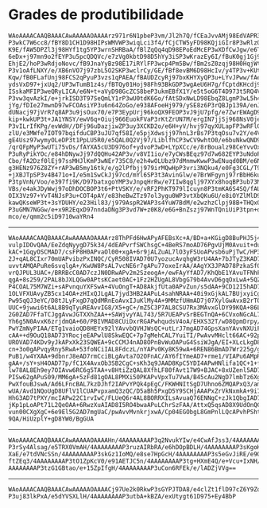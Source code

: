 # Grades de produtibilidade

    WAoAAAACAAQBAAACAwAAAAAOAAAArz971r6N1pbeP3vm/Jl2h7Q/fCEaJvvAMj98EdVAPR3y
    P3wkC7W6cc8/fBY8D1CH1D98HIPsWMVWP3wiqLci3f4/fCjCTW5yFD98KQjiGIr8P3wRlzQC
    K9E/fAW5DPZl3j98HYf1tg5YP3wrnSHRBaA/fBlZqQq4qD98EPoEdMcEP3wXDfCwJgw/e6Tb
    6eDx+j97mn9o2fEYP3u5pcQDQVc/e7zVg0kbtD98D5hYy3iSP3wKrazEy6I/fBuK0gj1Gj98
    EhjE2/hoP3wRdjoNovc/fB9JnaYyBz98E17iRYlFP3wcp4Pm5Bw/fBm2sZ0zqj98H0HqjWtp
    P3v1oAfLNXY/e/XB6nVO7j97zbL5O2SKP3wclrCy/GE/fBf8evBM6D98HcIv/y4TP3v+KUtm
    Kqw/fB0FLafUnj98FCS2qPyuP3vzs1qPAEA/fBAUDZcyRj97bxKHYXyQP3u+LYvJPww/fAem
    ydsVxD97+jxUq2/UP3wTumB1z4s/fBTQy01Hoj98Fh93BkGDP3wgAeU6H7g/fCptdKHcdj98
    ISskaMFIP3weQRyLICA/e6N+t+aVyD98GcZCS8beP3ukmEBfX1Y/e5t5oG6T4D973t5RQ4VC
    P3vw3qvAzkI/e+jrkISD3T97SeQmLY1rP3wU0tdK6Go/fAtSDxNwLD98EbqZ8LgmP3wL5h4D
    jYg/fDIe27mwnD97wFCOAsiYP3u6n64ZoGo/e938AFoeHj979/ySE8z6P3rQBJp139A/enJO
    dUNacj97jVrR7q8AP3u9jsOux70/e7P3EypUrj96koQX9FEOP3vJ9jU7pfg/e7ZwrEWAgD97
    kip+kwkUP3t+JA1YNSY/ewV6q+Oiuj966EuokFVaP3rKtZrUN7M/ergIN7jjSj968NsV0jeQ
    P3vILrIfKPg/evWdH//DFj96uDazjiwZP3uy3XCKD2o/e6H+yV/hvj97qyXULapFP3wRFlO9
    zlU/e3MWfe7IOT97bqifduCBP3uJU7qf58I/e5pjXdwsjj97hnL3rBs7P3tqOsu7v2Y/e4VH
    gE4Usz97wymyOLeDP3t1PpLU5R0/e5QAL0Q2Vj97/LiblfhCP3wCV9whtO0/e6buNkwQND97
    /qrQFpMyP3wUTi75vDs/fAYXA5cU3D976of+ydvoP3wD+LYpXCc/e/8rBoualz98CeYvvOxF
    P3uRyPikYOc/e84hDNywJj97dQQHu42AP3v/v8VI1io/e7yCWsBEqz97d7w682EYP3uNdoPh
    Cbo/fA2Dzf0lEj97ssMHJlKmP3wNEr735C8/e2h4wOLUbz97dMnmwKwwP3wENuqd0BM/e6Na
    g3HENz976Z8ZY+rAP3wB5my16tk/e/g2lPfbjj979irMQwHpP3vri3NQku4/e0Fg3CGL/T97
    +jXBJTpSP3v4B471o+I/e5m1SwCkJj97cd/mYl6SP3t3AvinGlw/e7BrWFgynj97rBbH6kuo
    P3tpVnN/Voo/e397fi9K/D97batxgoYMP3vJnpqHrRw/e7IIw8qglj97XYx8hoqBP3ub73Mh
    VBs/e4akJDyWwj97oDhDOCBOP3t6+PtVSKY/e/vRF2PhKT979lIcuyn8P3tmKA6S4SQ/fAUz
    OIX3Vz97+YvT4NJsP3u+COT4pAY/e83heBwZTz97ol3ygu0WP3vtXbQKu6U/e8iOYZlMlD97
    kawQKseWP3t+3sYDUHY/e23Hil83/j979AspR2WAP3s4YuW7BdM/e2wzhzClpj98B+THQx00
    P3uGMN7NGGw/e+x9R2EqxD97nndaDNg3P3vd7W+z0K8/e6G+BnZszj97WnTQniUiP3tpn+dM
    mco/e/qmm2c5iD9710waYRn4

---

    WAoAAAACAAQBAAACAwAAAAAOAAAArz8ThPFd6HwAPyAFEBsXc+A/BD+a+KGigD8BuPHJ5j4A
    vulpIDOvQAA/EeZdqNyygD75k34/4dEAPvrfSWChsgC+4BeRS7moAD76PgvUjM0Avuit+duJ
    kAC+1GqyOSCMAD7/csFP8H0APvaOl00+xgA+6r9jALZuAL7lO3yFSUoAPvsb6uPjTwC/HP3V
    2J+qAL8CIxr70mUAPvibzPxINQC/CyR508IVAD70U7yozucAvqhgW3rU4AA+7bJTyZ3KAD7Q
    uvvtAMQAPuRe6svqlgA+/KwUW8PsAL7vcNE6r7gAPu77oxeIrAA/AAgYX3JPAD78PzkaSf0A
    vrQJPUL3UAC+/BRRBcC0AD7czJN0DRwAPv2m2SzeogA+/ewFAyYfAD7/KhQbE1YAvuTFNhFF
    qgA+8s259/2PAL8bJXLQGw0APtsKCaet0AC+1Fz2HZUgAL8VbgG79b4AvvD6gqOxLwA+5QZQ
    P4COAL75M7WZi+sAPvnquYXFSwA+4VuOngT+AD8AkjfUta0APvZun/s5dAA+9CD12I5hAD71
    1OLVFXUAvyZB5cx14OA+zHIxQJLgAL7jyd3HB2AAPuL4sahNRAA+40i9xGjkAL7BUjxyiCgA
    Pw95qQJ3eYC/D8tJLyFxgD7qQdMRnEoAvxIJuKlMy4A+9MMzfUHmAD7j07XylGwAvxB2rT0/
    UUC+9jwwi6t6AL8B9qTyuREAvvIG8/X5+gC+/mZ5C3P7AL8CSU7Rx3MAvxGlDY99KQA+86Lg
    2G0ZAD7FfaTCJggAvwJGTXXhZAA++SAWjvyYAL743/5R7UEAPvSrBEGTnQA+6CVxoNGcAL7z
    Yh6g5N0AvxK6zrjdmQA+60/PBIVMAD8CUiDxrRGAPwhqudsV4oA/EHXS32T/wD8QpmDrpy/A
    PwYZmNyPIAA/ETg1vaioQD8HEYx92lYAvvbQVHJWsQC+utLrJ7mgAD74GpsXanYAvvNXUiFB
    cAA++d9OuQ18AD73YRocjeEAPwlU8SkwEQC+7p7gMehCAL7YuiTI/PwAvvMHclt66AC+92pT
    UROVAD74KDv9yJkAPxXk23SQWEA+9cCCMJ4nAD8OPnBvWuOAPuG4SsiWJgA/EI+XLcLkgD8R
    cn+3o0gAPvqyRny5RwA+53foNCiIAL8FdczL/nYAPv0Ky8K59wA+6REN86BmAD7Wr225g/gA
    PuB1/w4YXAA+9dbnrJ8eAD7rmCciBLgAvta7O2OFnAC/AY6fIYmeAD7+rme1/VIAPu6AMpRW
    gAA+/sY+sH4OAD77p/fC1X4AvxOb3SB2CgC+sKh3q9JAAD8KpC5YDI4APwHNlifa1QC+1+f1
    lw78AL8Eh9ey7OIAvw6RC6g5TAA+v8HtiZzQAL8XfhLF80fAvt17W9+BJAC+8xUZenl5AD7a
    PISw62gAPuS09/MM6gA+5zFd81gOAL8PMXi50PKAPvVpxTu7VwA/B45cAu2NgD7lmbTz6XgA
    PwXfouBJswA/Ad6LFncBAL7kzDJhf2IAPvYPQk4pEgC/FKWHNItSgD7Uhno6ZMQAPxQ3/ame
    wUA/Avd1NQoUgD8UFlV1lCUAPvpxamQ3zQC/D5aBh5PxgD5Y9SCHjAAAPxZrVkNxmkA+9i7T
    HhG3AD7tPXY/mcIAPw22C1rvIwC/FLUeQ6r4AL8BORRXILsAvuaQ76ENNgC+zJk1QbgIAD71
    jKp1pLoAPt71L2QeOAA+6RwzXuAIAD8I5RO4bwaAPuLChrSzFAA/AttxQ5qsAD8X9UdOnQCA
    vun00CXgXgC+6e9El5G2AD7mgUaC/pwAvvMvnkrjxwA/Cp04EGObgL8GmPnlLQcAPvhPShtC
    9QA/HiUzplY+gD8YW0/BgGUA

---

    WAoAAAACAAQBAAACAwAAAAAOAAAAHn/4AAAAAAAAP3q2NvukYIw/e4CwAfJss3/4AAAAAAAA
    P3rSy4Alsag/e5TRX0VmAH/4AAAAAAAAP3ruzAIRbRA/e6hDOpBDLH/4AAAAAAAAP3sKgoKy
    XaE/e7tdVNcSSn/4AAAAAAAAP3skGz1IoMQ/e8se7HpGcH/4AAAAAAAAP3s5eGvJiRE/e9Qv
    ftZEq3/4AAAAAAAAP3tO1ZpKcV0/e91AETJC5n/4AAAAAAAAP3tg+HXmE4Q/e+Vcu+IxNH/4
    AAAAAAAAP3tzG1GBtao/e+15ZpIfgH/4AAAAAAAAP3uCon6RFEk/e/lADZjVVg==

---

    WAoAAAACAAQBAAACAwAAAAAOAAAACj97Ue2k0RkwP3sGYPJTDA8/e4clZt1flD97cZ6Y9ZoC
    P3uj83lkPxA/e5dYVSXLlH/4AAAAAAAAP3utbA+kBZA/exUtygt61D975+Ey4BbP

